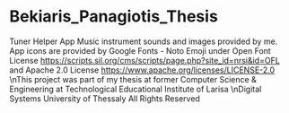 # Bekiaris_Panagiotis_Thesis
Tuner Helper App
Music instrument sounds and images provided by me.
App icons are provided by Google Fonts - Noto Emoji 
under Open Font License https://scripts.sil.org/cms/scripts/page.php?site_id=nrsi&id=OFL
and Apache 2.0 License https://www.apache.org/licenses/LICENSE-2.0
\nThis project was part of my thesis at former Computer Science & Engineering at Technological Educational Institute of Larisa
\nDigital Systems University of Thessaly All Rights Reserved
